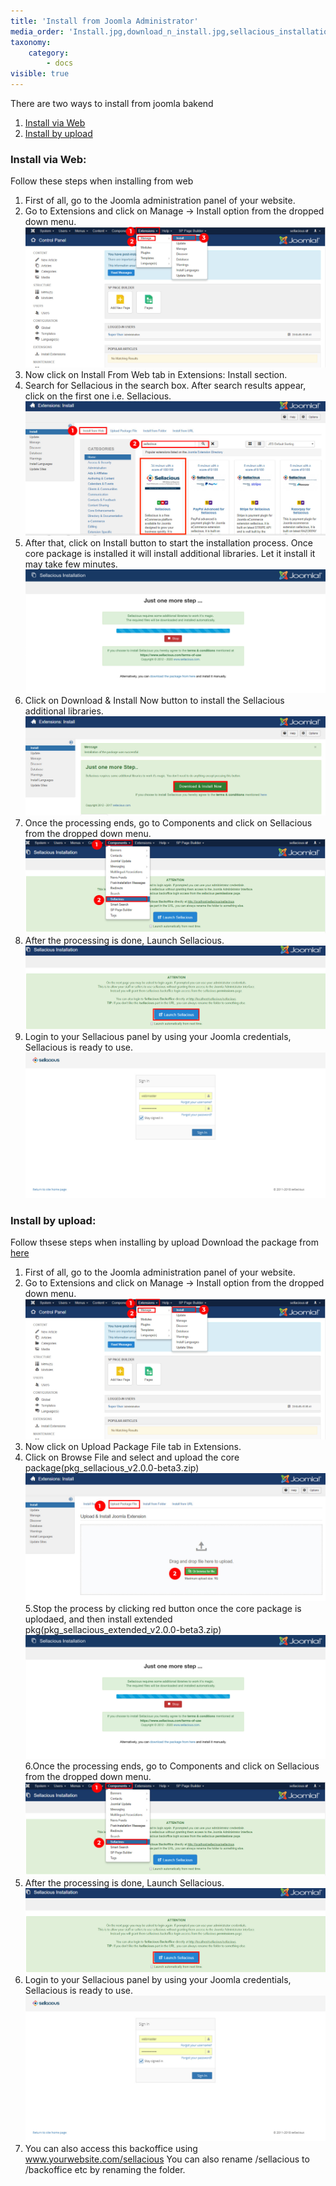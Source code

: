 ```yaml
---
title: 'Install from Joomla Administrator'
media_order: 'Install.jpg,download_n_install.jpg,sellacious_installation.jpg,component1.jpg,Upload1.jpg,sellacious.jpg,Screenshot 2020-05-22 at 6.50.28 PM.png,install_from_web1.jpg,Screenshot 2020-05-22 at 6.50.28 PM.png'
taxonomy:
    category:
        - docs
visible: true
---
```


There are two ways to install from joomla bakend
1. [Install via Web](https://www.sellacious.com/learn/installuninstall/installation#install-via-web)
2. [Install by upload](https://www.sellacious.com/learn/installuninstall/installation#install-by-upload)

### Install via Web:
Follow these steps when installing from web
1. First of all, go to the Joomla administration panel of your website.
2. Go to Extensions and click on Manage -> Install option from the dropped down menu.
![](Install.jpg)
3. Now click on Install From Web tab in Extensions: Install section.
4. Search for Sellacious in the search box. After search results appear, click on the first one i.e. Sellacious.
![](install_from_web1.jpg)
5. After that, click on Install button to start the installation process. Once core package is installed it will install additional libraries. Let it install it may take few minutes.
![](Screenshot%202020-05-22%20at%206.50.28%20PM.png)
7. Click on Download & Install Now button to install the Sellacious additional libraries.
![](download_n_install.jpg)
7. Once the processing ends, go to Components and click on Sellacious from the dropped down menu.
![](component1.jpg)
8. After the processing is done, Launch Sellacious.
![](sellacious_installation.jpg)
9. Login to your Sellacious panel by using your Joomla credentials, Sellacious is ready to use.
![](sellacious.jpg)

### Install by upload:
Follow thsese steps when installing by upload
 Download the package from [here](https://www.sellacious.com/p/core/sellacious)

1. First of all, go to the Joomla administration panel of your website.
2. Go to Extensions and click on Manage -> Install option from the dropped down menu.
![](Install.jpg)
3. Now click on Upload Package File tab in Extensions.
4. Click on Browse File and select and upload the core package(pkg_sellacious_v2.0.0-beta3.zip)
![](Upload1.jpg)
5.Stop the process by clicking red button once the core package is uplodaed, and then install extended pkg(pkg_sellacious_extended_v2.0.0-beta3.zip)
![](Screenshot%202020-05-22%20at%206.50.28%20PM.png)
6.Once the processing ends, go to Components and click on Sellacious from the dropped down menu.
![](component1.jpg)
7. After the processing is done, Launch Sellacious.
![](sellacious_installation.jpg)
8. Login to your Sellacious panel by using your Joomla credentials, Sellacious is ready to use.
![](sellacious.jpg)
9. You can also access this backoffice using www.yourwebsite.com/sellacious You can also rename /sellacious to /backoffice etc by renaming the folder. 
